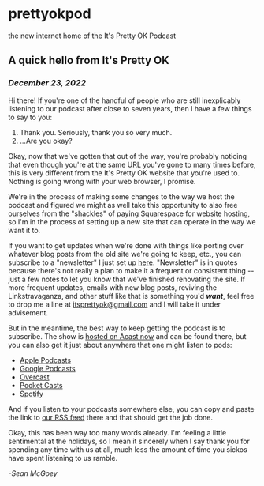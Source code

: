 # prettyokpod
the new internet home of the It's Pretty OK Podcast

## A quick hello from It's Pretty OK

### *December 23, 2022*

Hi there! If you're one of the handful of people who are still inexplicably listening to our podcast after close to seven years, then I have a few things to say to you:

1. Thank you. Seriously, thank you so very much.
2. ...Are you okay?

Okay, now that we've gotten that out of the way, you're probably noticing that even though you're at the same URL you've gone to many times before, this is very different from the It's Pretty OK website that you're used to. Nothing is going wrong with your web browser, I promise.

We're in the process of making some changes to the way we host the podcast and figured we might as well take this opportunity to also free ourselves from the "shackles" of paying Squarespace for website hosting, so I'm in the process of setting up a new site that can operate in the way we want it to.

If you want to get updates when we're done with things like porting over whatever blog posts from the old site we're going to keep, etc., you can subscribe to a "newsletter" I just set up <a href="https://tinyletter.com/prettyokpod" target="_blank">here</a>. "Newsletter" is in quotes because there's not really a plan to make it a frequent or consistent thing -- just a few notes to let you know that we've finished renovating the site. If more frequent updates, emails with new blog posts, reviving the Linkstravaganza, and other stuff like that is something you'd ***want***, feel free to drop me a line at <a href="mailto:itsprettyok@gmail.com" target="_blank">itsprettyok@gmail.com</a> and I will take it under advisement.

But in the meantime, the best way to keep getting the podcast is to subscribe. The show is <a href="https://shows.acast.com/prettyokpod" target="_blank">hosted on Acast now</a> and can be found there, but you can also get it just about anywhere that one might listen to pods:

- [Apple Podcasts](https://podcasts.apple.com/us/podcast/id1092905414)
- [Google Podcasts](https://podcasts.google.com/feed/aHR0cHM6Ly9mZWVkcy5hY2FzdC5jb20vcHVibGljL3Nob3dzLzYzOWRiNGM0MTc3MGUyMDAxMTVhMjY1Yg)
- [Overcast](https://overcast.fm/itunes1092905414)
- [Pocket Casts](https://pca.st/itunes/1092905414)
- [Spotify](https://open.spotify.com/show/6O9EzudpUHTJ87Bb2aC5F0)

And if you listen to your podcasts somewhere else, you can copy and paste the link to [our RSS feed](https://feeds.acast.com/public/shows/prettyokpod) there and that should get the job done.
  
Okay, this has been way too many words already. I'm feeling a little sentimental at the holidays, so I mean it sincerely when I say thank you for spending any time with us at all, much less the amount of time you sickos have spent listening to us ramble.
 
*-Sean McGoey*

